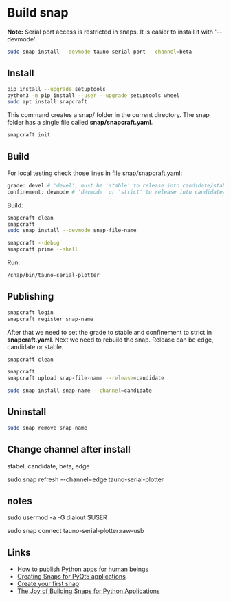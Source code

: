 # Build snap

**Note:**
Serial port access is restricted in snaps. It is easier to install it with '--devmode'.

```Bash
sudo snap install --devmode tauno-serial-port --channel=beta
```

## Install

```Bash
pip install --upgrade setuptools
python3 -m pip install --user --upgrade setuptools wheel
sudo apt install snapcraft
```

This command creates a snap/ folder in the current directory. The snap folder has a single file called **snap/snapcraft.yaml**.

```Bash
snapcraft init
```

## Build

For local testing check those lines in file snap/snapcraft.yaml:

```Bash
grade: devel # 'devel', must be 'stable' to release into candidate/stable channels
confinement: devmode # 'devmode' or 'strict' to release into candidate/stable channels
```

Build:

```Bash
snapcraft clean
snapcraft
sudo snap install --devmode snap-file-name

snapcraft --debug
snapcraft prime --shell
```

Run:

```Bash
/snap/bin/tauno-serial-plotter
```

## Publishing

```Bash
snapcraft login
snapcraft register snap-name
```

After that we need to set the grade to stable and confinement to strict in **snapcraft.yaml**. Next we need to rebuild the snap. Release can be edge, candidate or stable.

```Bash
snapcraft clean

snapcraft
snapcraft upload snap-file-name --release=candidate

sudo snap install snap-name --channel=candidate
```

## Uninstall

```Bash
sudo snap remove snap-name
```

## Change channel after install

stabel, candidate, beta, edge

sudo snap refresh --channel=edge tauno-serial-plotter

## notes

sudo usermod -a -G dialout $USER

sudo snap connect tauno-serial-plotter:raw-usb

## Links

- [How to publish Python apps for human beings](https://gist.github.com/ForgottenUmbrella/ce6ecd8983e76f6d8ef47e07240eb4ac#snappy)
- [Creating Snaps for PyQt5 applications](https://pakjiddat.netlify.app/posts/creating-snaps-for-pyqt5-applications)
- [Create your first snap](https://ubuntu.com/tutorials/create-your-first-snap)
- [The Joy of Building Snaps for Python Applications](https://medium.com/oli-systems/the-joy-of-building-snaps-for-python-applications-4fa35c36b1a3)
